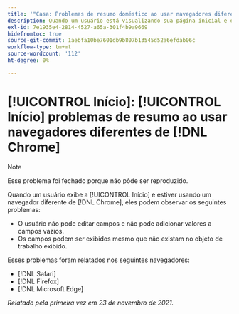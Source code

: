 ```yaml
---
title: '"Casa: Problemas de resumo doméstico ao usar navegadores diferentes do Chrome'''
description: Quando um usuário está visualizando sua página inicial e está usando um navegador diferente do Chrome, ele pode ver os vários problemas.
exl-id: 7e1935e4-2814-4527-a65a-301f4b9a9669
hidefromtoc: true
source-git-commit: 1aebfa10be7601db9b807b13545d52a6efdab06c
workflow-type: tm+mt
source-wordcount: '112'
ht-degree: 0%

---
```


# [!UICONTROL Início]: [!UICONTROL Início] problemas de resumo ao usar navegadores diferentes de [!DNL Chrome]

>[!NOTE]
>
>Esse problema foi fechado porque não pôde ser reproduzido.


Quando um usuário exibe a [!UICONTROL Início] e estiver usando um navegador diferente de [!DNL Chrome], eles podem observar os seguintes problemas:

* O usuário não pode editar campos e não pode adicionar valores a campos vazios.
* Os campos podem ser exibidos mesmo que não existam no objeto de trabalho exibido.

Esses problemas foram relatados nos seguintes navegadores:

* [!DNL Safari]
* [!DNL Firefox]
* [!DNL Microsoft Edge]

_Relatado pela primeira vez em 23 de novembro de 2021._
